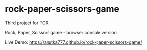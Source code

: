 # rock-paper-scissors-game

Third project for TOR

Rock, Paper, Scissors game - browser console version

Live Demo: 
https://anutka777.github.io/rock-paper-scissors-game/